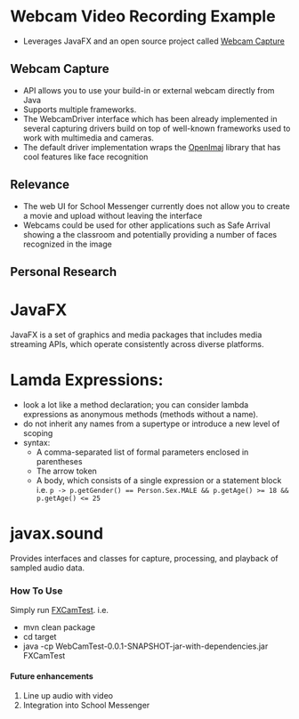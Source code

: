 # Webcam Video Recording Example

- Leverages JavaFX and an open source project called [Webcam Capture](http://webcam-capture.sarxos.pl/)

## Webcam Capture
- API allows you to use your build-in or external webcam directly from Java
- Supports multiple frameworks.
- The WebcamDriver interface which has been already implemented in several capturing drivers build on top of well-known frameworks used to work with multimedia and cameras.
- The default driver implementation wraps the [OpenImaj](http://openimaj.org/) library that has cool features like face recognition

## Relevance
- The web UI for School Messenger currently does not allow you to create a movie and upload without leaving the interface
- Webcams could be used for other applications such as Safe Arrival showing a the classroom and potentially providing a number of faces recognized in the image

## Personal Research
# JavaFX
JavaFX is a set of graphics and media packages that includes media streaming APIs, which operate consistently across diverse platforms.

# Lamda Expressions:
- look a lot like a method declaration; you can consider lambda expressions as anonymous methods (methods without a name).
- do not inherit any names from a supertype or introduce a new level of scoping
- syntax:
    - A comma-separated list of formal parameters enclosed in parentheses
    - The arrow token
    - A body, which consists of a single expression or a statement block
i.e. ```p -> p.getGender() == Person.Sex.MALE
            && p.getAge() >= 18
            && p.getAge() <= 25```

# javax.sound
Provides interfaces and classes for capture, processing, and playback of sampled audio data.

### How To Use

Simply run [FXCamTest](https://github.com/sarxos/webcam-capture/blob/master/webcam-capture-examples/webcam-capture-javafx-service/src/main/java/FXCamTest.java).
i.e.
- mvn clean package
- cd target
- java -cp WebCamTest-0.0.1-SNAPSHOT-jar-with-dependencies.jar FXCamTest

#### Future enhancements

1. Line up audio with video
2. Integration into School Messenger




